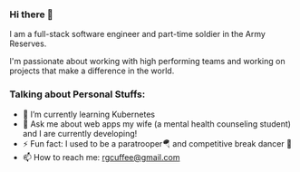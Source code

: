 ### Hi there 👋

 I am a full-stack software engineer and part-time soldier in the Army Reserves.
 
 I'm passionate about working with high performing teams and working on projects that make a difference in the world.
 
 ### Talking about Personal Stuffs:
 - 🔭 I’m currently learning Kubernetes
 - 💬 Ask me about web apps my wife (a mental health counseling student) and I are currently developing!
 - ⚡ Fun fact: I used to be a paratrooper🪂 and competitive break dancer 🕺
 - 📫 How to reach me: rgcuffee@gmail.com

 
<!--
**rgcuffee/rgcuffee** is a ✨ _special_ ✨ repository because its `README.md` (this file) appears on your GitHub profile.

Here are some ideas to get you started:

- 🔭 I’m currently working on ...
- 🌱 I’m currently learning ...
- 👯 I’m looking to collaborate on ...
- 🤔 I’m looking for help with ...
- 💬 Ask me about ...
- 📫 How to reach me: ...
- 😄 Pronouns: ...
- ⚡ Fun fact: ...
-->
